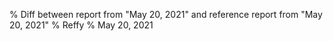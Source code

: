 % Diff between report from "May 20, 2021" and reference report from "May 20, 2021"
% Reffy
% May 20, 2021

